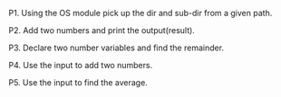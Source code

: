 P1. Using the OS module pick up the dir and sub-dir from a given path. 

P2. Add two numbers and print the output(result).

P3. Declare two number variables and find the remainder.

P4. Use the input to add two numbers. 

P5. Use the input to find the average. 